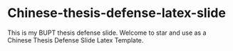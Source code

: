 # Chinese-thesis-defense-latex-slide
This is my BUPT thesis defense slide. Welcome to star and use as a Chinese Thesis Defense Slide Latex Template.
